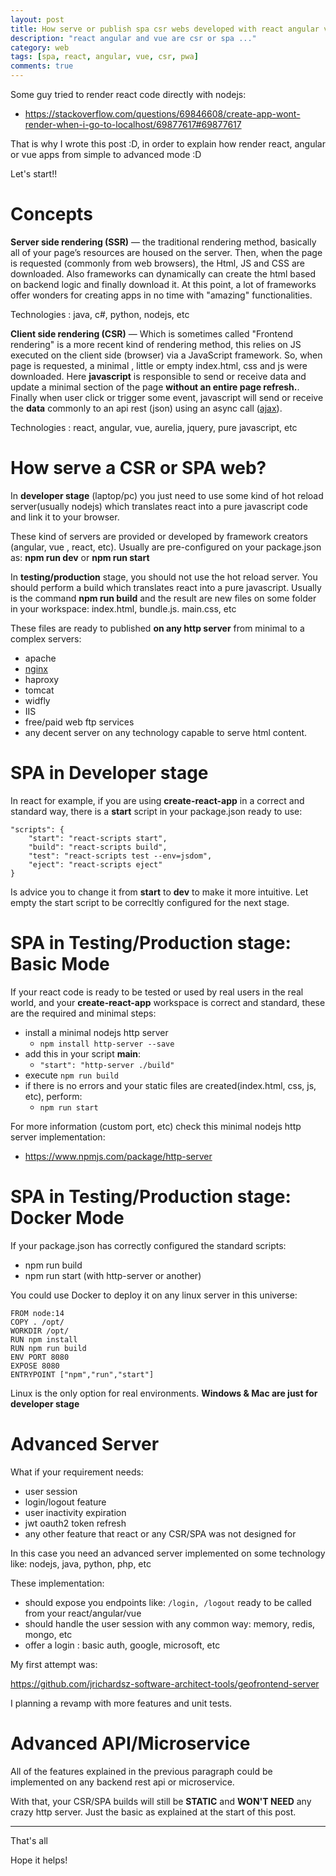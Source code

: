 ```yaml
---
layout: post
title: How serve or publish spa csr webs developed with react angular vue?
description: "react angular and vue are csr or spa ..."
category: web
tags: [spa, react, angular, vue, csr, pwa]
comments: true
---
```


Some guy tried to render react code directly with nodejs:

- https://stackoverflow.com/questions/69846608/create-app-wont-render-when-i-go-to-localhost/69877617#69877617

That is why I wrote this post :D, in order to explain how render react, angular or vue apps from simple to advanced mode :D

Let's start!!

# Concepts

**Server side rendering (SSR)** — the traditional rendering method, basically all of your page’s resources are housed on the server. Then, when the page is requested (commonly from web browsers), the Html, JS and CSS are downloaded. Also frameworks can dynamically can create the html based on backend logic and finally download it. At this point, a lot of frameworks offer wonders for creating apps in no time with "amazing" functionalities.

Technologies : java, c#, python, nodejs, etc

**Client side rendering (CSR)** — Which is sometimes called "Frontend rendering" is a more recent kind of rendering method, this relies on JS executed on the client side (browser) via a JavaScript framework. So, when page is requested, a minimal , little or empty index.html, css and js were downloaded. Here **javascript** is responsible to send or receive data and update a minimal section of the page **without an entire page refresh.**. Finally when user click or trigger some event, javascript will send or receive the **data** commonly to an api rest (json) using an async call ([ajax](https://medium.com/letsboot/basics-using-ajax-with-fetch-api-b2218b0b9691)).

Technologies : react, angular, vue, aurelia, jquery, pure javascript, etc


# How serve a CSR or SPA web?

In **developer stage** (laptop/pc) you just need to use some kind of hot reload server(usually nodejs) which translates react into a pure javascript code and link it to your browser.

These kind of servers are provided or developed by framework creators (angular, vue , react, etc). Usually are pre-configured on your package.json as: **npm run dev** or **npm run start**

In **testing/production** stage, you should not use the hot reload server. You should perform a build which translates react into a pure javascript. Usually is the command **npm run build** and the result are new files on some folder in your workspace: index.html, bundle.js. main.css, etc

These files are ready to published **on any http server** from minimal to a complex servers:

- apache
- [nginx](https://gist.github.com/jrichardsz/547c09a43a3c61b82c2d385af1de0e7c#file-docker-nginx-static-server-md)
- haproxy
- tomcat
- widfly
- IIS
- free/paid web ftp services
- any decent server on any technology capable to serve html content.

# SPA in Developer stage

In react for example, if you are using **create-react-app** in a correct and standard way, there is a **start** script in your package.json ready to use:

```
"scripts": {
    "start": "react-scripts start",
    "build": "react-scripts build",
    "test": "react-scripts test --env=jsdom",
    "eject": "react-scripts eject"
}
```

Is advice you to change it from **start** to **dev** to make it more intuitive. Let empty the start script to be correcltly configured for the next stage.

# SPA in Testing/Production stage: Basic Mode

If your react code is ready to be tested or used by real users in the real world, and your **create-react-app** workspace is correct and standard, these are the required and minimal steps:

- install a minimal nodejs http server
  - `npm install http-server --save`
- add this in your script **main**:
  - `"start": "http-server ./build"`
- execute `npm run build`
- if there is no errors and your static files are created(index.html, css, js, etc), perform:
  - `npm run start`

For more information (custom port, etc) check this minimal nodejs http server implementation:

- https://www.npmjs.com/package/http-server

# SPA in Testing/Production stage: Docker Mode

If your package.json has correctly configured the standard scripts:

- npm run build
- npm run start (with http-server or another)

You could use Docker to deploy it on any linux server in this universe:

```
FROM node:14
COPY . /opt/
WORKDIR /opt/
RUN npm install
RUN npm run build
ENV PORT 8080
EXPOSE 8080
ENTRYPOINT ["npm","run","start"]
```

Linux is the only option for real environments. **Windows & Mac are just for developer stage**


# Advanced Server

What if your requirement needs:

- user session
- login/logout feature
- user inactivity expiration
- jwt oauth2 token refresh
- any other feature that react or any CSR/SPA was not designed for

In this case you need an advanced server implemented on some technology like: nodejs, java, python, php, etc

These implementation:

- should expose you endpoints like: `/login, /logout` ready to be called from your react/angular/vue
- should handle the user session with any common way: memory, redis, mongo, etc
- offer a login : basic auth, google, microsoft, etc

My first attempt was:

https://github.com/jrichardsz-software-architect-tools/geofrontend-server

I planning a revamp with more features and unit tests.

# Advanced API/Microservice


All of the features explained in the previous paragraph could be implemented on any backend rest api or microservice.

With that, your CSR/SPA builds will still be **STATIC** and **WON'T NEED** any crazy http server. Just the basic as explained at the start of this post.

---

That's all

Hope it helps!
